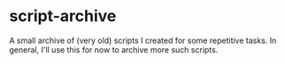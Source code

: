 # script-archive
A small archive of (very old) scripts I created for some repetitive tasks. In general, I'll use this for now to archive more such scripts.
